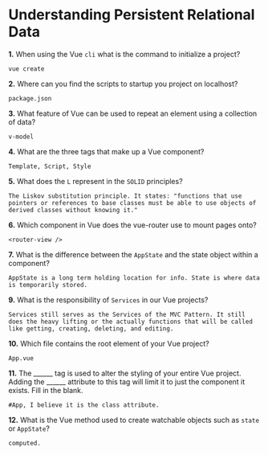 # Understanding Persistent Relational Data

**1.** When using the Vue `cli` what is the command to initialize a project?
<!-- enter you answer in the space below -->
```
vue create
```
**2.** Where can you find the scripts to startup you project on localhost?
<!-- enter you answer in the space below -->
```
package.json
```
**3.** What feature of Vue can be used to repeat an element using a collection of data?
<!-- enter you answer in the space below -->
```
v-model
```
**4.** What are the three tags that make up a Vue component?
<!-- enter you answer in the space below -->
```
Template, Script, Style
```
**5.** What does the `L` represent in the `SOLID` principles?
<!-- enter you answer in the space below -->
```
The Liskov substitution principle. It states: "functions that use pointers or references to base classes must be able to use objects of derived classes without knowing it."
```
**6.** Which component in Vue does the vue-router use to mount pages onto?
<!-- enter you answer in the space below -->
```
<router-view />
```
**7.** What is the difference between the `AppState` and the state object within a component?
<!-- enter you answer in the space below -->
```
AppState is a long term holding location for info. State is where data is temporarily stored.
```
**9.** What is the responsibility of `Services` in our Vue projects?
<!-- enter you answer in the space below -->
```
Services still serves as the Services of the MVC Pattern. It still does the heavy lifting or the actually functions that will be called like getting, creating, deleting, and editing.
```
**10.** Which file contains the root element of your Vue project?
<!-- enter you answer in the space below -->
```
App.vue
```
**11.** The ______ tag is used to alter the styling of your entire Vue project.  Adding the ______ attribute to this tag will limit it to just the component it exists.  Fill in the blank.
<!-- enter you answer in the space below -->
```
#App, I believe it is the class attribute.
```
**12.** What is the Vue method used to create watchable objects such as `state` or `AppState`?
<!-- enter you answer in the space below -->
```
computed.
```